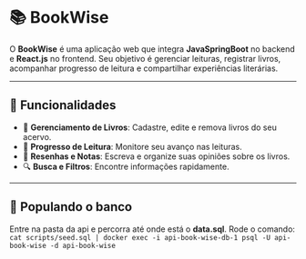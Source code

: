 # 📚 BookWise

O **BookWise** é uma aplicação web que integra **JavaSpringBoot** no backend e **React.js** no frontend. Seu objetivo é gerenciar leituras, registrar livros, acompanhar progresso de leitura e compartilhar experiências literárias.

---

## 🚀 Funcionalidades

- 🌟 **Gerenciamento de Livros**: Cadastre, edite e remova livros do seu acervo.
- 📖 **Progresso de Leitura**: Monitore seu avanço nas leituras.
- 📝 **Resenhas e Notas**: Escreva e organize suas opiniões sobre os livros.
- 🔍 **Busca e Filtros**: Encontre informações rapidamente.

---

## 🚀 Populando o banco

Entre na pasta da api e percorra até onde está o **data.sql**.
Rode o comando: `cat scripts/seed.sql | docker exec -i api-book-wise-db-1 psql -U api-book-wise -d api-book-wise`
